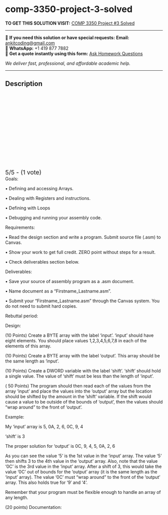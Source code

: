 # comp-3350-project-3-solved
**TO GET THIS SOLUTION VISIT:** [COMP 3350 Project #3 Solved](https://www.ankitcodinghub.com/product/comp-3350-project-3-solved-2/)


---

📩 **If you need this solution or have special requests:** **Email:** ankitcoding@gmail.com  
📱 **WhatsApp:** +1 419 877 7882  
📄 **Get a quote instantly using this form:** [Ask Homework Questions](https://www.ankitcodinghub.com/services/ask-homework-questions/)

*We deliver fast, professional, and affordable academic help.*

---

<h2>Description</h2>



<div class="kk-star-ratings kksr-auto kksr-align-center kksr-valign-top" data-payload="{&quot;align&quot;:&quot;center&quot;,&quot;id&quot;:&quot;118982&quot;,&quot;slug&quot;:&quot;default&quot;,&quot;valign&quot;:&quot;top&quot;,&quot;ignore&quot;:&quot;&quot;,&quot;reference&quot;:&quot;auto&quot;,&quot;class&quot;:&quot;&quot;,&quot;count&quot;:&quot;1&quot;,&quot;legendonly&quot;:&quot;&quot;,&quot;readonly&quot;:&quot;&quot;,&quot;score&quot;:&quot;5&quot;,&quot;starsonly&quot;:&quot;&quot;,&quot;best&quot;:&quot;5&quot;,&quot;gap&quot;:&quot;4&quot;,&quot;greet&quot;:&quot;Rate this product&quot;,&quot;legend&quot;:&quot;5\/5 - (1 vote)&quot;,&quot;size&quot;:&quot;24&quot;,&quot;title&quot;:&quot;COMP 3350 Project #3 Solved&quot;,&quot;width&quot;:&quot;138&quot;,&quot;_legend&quot;:&quot;{score}\/{best} - ({count} {votes})&quot;,&quot;font_factor&quot;:&quot;1.25&quot;}">

<div class="kksr-stars">

<div class="kksr-stars-inactive">
            <div class="kksr-star" data-star="1" style="padding-right: 4px">


<div class="kksr-icon" style="width: 24px; height: 24px;"></div>
        </div>
            <div class="kksr-star" data-star="2" style="padding-right: 4px">


<div class="kksr-icon" style="width: 24px; height: 24px;"></div>
        </div>
            <div class="kksr-star" data-star="3" style="padding-right: 4px">


<div class="kksr-icon" style="width: 24px; height: 24px;"></div>
        </div>
            <div class="kksr-star" data-star="4" style="padding-right: 4px">


<div class="kksr-icon" style="width: 24px; height: 24px;"></div>
        </div>
            <div class="kksr-star" data-star="5" style="padding-right: 4px">


<div class="kksr-icon" style="width: 24px; height: 24px;"></div>
        </div>
    </div>

<div class="kksr-stars-active" style="width: 138px;">
            <div class="kksr-star" style="padding-right: 4px">


<div class="kksr-icon" style="width: 24px; height: 24px;"></div>
        </div>
            <div class="kksr-star" style="padding-right: 4px">


<div class="kksr-icon" style="width: 24px; height: 24px;"></div>
        </div>
            <div class="kksr-star" style="padding-right: 4px">


<div class="kksr-icon" style="width: 24px; height: 24px;"></div>
        </div>
            <div class="kksr-star" style="padding-right: 4px">


<div class="kksr-icon" style="width: 24px; height: 24px;"></div>
        </div>
            <div class="kksr-star" style="padding-right: 4px">


<div class="kksr-icon" style="width: 24px; height: 24px;"></div>
        </div>
    </div>
</div>


<div class="kksr-legend" style="font-size: 19.2px;">
            5/5 - (1 vote)    </div>
    </div>
Goals:

• Defining and accessing Arrays.

• Dealing with Registers and instructions.

• Defining with Loops

• Debugging and running your assembly code.

Requirements:

• Read the design section and write a program. Submit source file (.asm) to Canvas.

• Show your work to get full credit. ZERO point without steps for a result.

• Check deliverables section below.

Deliverables:

• Save your source of assembly program as a .asm document.

• Name document as a “Firstname_Lastname.asm”.

• Submit your “Firstname_Lastname.asm” through the Canvas system. You do not need to submit hard copies.

Rebuttal period:

Design:

(10 Points) Create a BYTE array with the label ‘input’. ‘input’ should have eight elements. You should place values 1,2,3,4,5,6,7,8 in each of the elements of this array.

(10 Points) Create a BYTE array with the label ‘output’. This array should be the same length as ‘input’.

(10 Points) Create a DWORD variable with the label ‘shift’. ‘shift’ should hold a single value. The value of ‘shift’ must be less than the length of ‘input’.

( 50 Points) The program should then read each of the values from the array ‘input’ and place the values into the ‘output’ array but the location should be shifted by the amount in the ‘shift’ variable. If the shift would cause a value to be outside of the bounds of ‘output’, then the values should “wrap around” to the front of ‘output’.

Example:

My ‘input’ array is 5, 0A, 2, 6, 0C, 9, 4

‘shift’ is 3

The proper solution for ‘output’ is 0C, 9, 4, 5, 0A, 2, 6

As you can see the value ‘5’ is the 1st value in the ‘input’ array. The value ‘5’ then shifts 3 to the 4th value in the ‘output’ array. Also, note that the value ‘0C’ is the 3rd value in the ‘input’ array. After a shift of 3, this would take the value ‘0C’ out of bounds for the ‘output’ array (it is the same length as the ‘input’ array). The value ‘0C’ must “wrap around” to the front of the ‘output’ array. This also holds true for ‘9′ and ‘4’.

Remember that your program must be flexible enough to handle an array of any length.

(20 points) Documentation:
